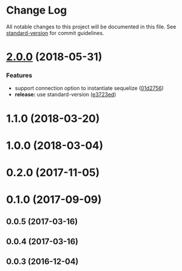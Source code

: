 # Change Log

All notable changes to this project will be documented in this file. See [standard-version](https://github.com/conventional-changelog/standard-version) for commit guidelines.

<a name="2.0.0"></a>

# [2.0.0](https://github.com/bakjs/hapi-sequelize/compare/v0.0.2...v2.0.0) (2018-05-31)

### Features

*   support connection option to instantiate sequelize ([01d2756](https://github.com/bakjs/hapi-sequelize/commit/01d2756))
*   **release:** use standard-version ([e3723ed](https://github.com/bakjs/hapi-sequelize/commit/e3723ed))

<a name="1.1.0"></a>

# 1.1.0 (2018-03-20)

<a name="1.0.0"></a>

# 1.0.0 (2018-03-04)

<a name="0.2.0"></a>

# 0.2.0 (2017-11-05)

<a name="0.1.0"></a>

# 0.1.0 (2017-09-09)

<a name="0.0.5"></a>

## 0.0.5 (2017-03-16)

<a name="0.0.4"></a>

## 0.0.4 (2017-03-16)

<a name="0.0.3"></a>

## 0.0.3 (2016-12-04)
